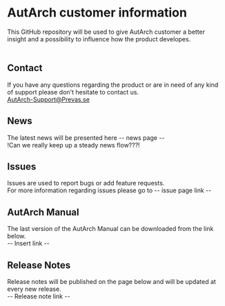# AutArch customer information
This GitHub repository will be used to give AutArch customer a better insight and a possibility to influence how the product developes.
<br/>
<br/>
## Contact
If you have any questions regarding the product or are in need of any kind of support please don't hesitate to contact us.  
[AutArch-Support@Prevas.se](mailto:AutArch-Support@Prevas.se)
<br/>
## News
The latest news will be presented here -- news page --  
!Can we really keep up a steady news flow???!
<br/>
## Issues
Issues are used to report bugs or add feature requests.  
For more information regarding issues please go to -- issue page link --
<br/>
## AutArch Manual
The last version of the AutArch Manual can be downloaded from the link below.  
-- Insert link --
<br/>
## Release Notes
Release notes will be published on the page below and will be updated at every new release.  
-- Release note link --
